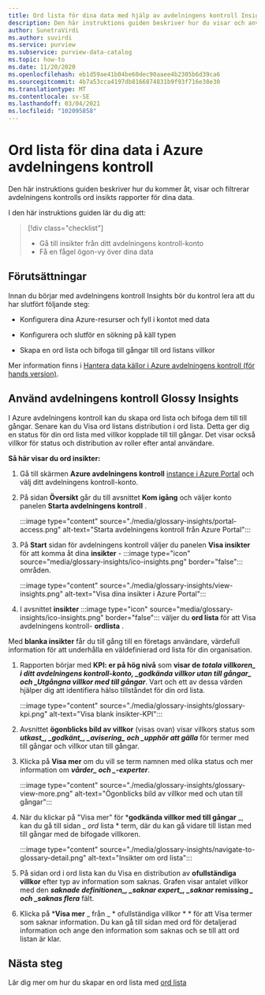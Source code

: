 ```yaml
---
title: Ord lista för dina data med hjälp av avdelningens kontroll Insights
description: Den här instruktions guiden beskriver hur du visar och använder avdelningens kontroll Insights-rapporter om dina data.
author: SunetraVirdi
ms.author: suvirdi
ms.service: purview
ms.subservice: purview-data-catalog
ms.topic: how-to
ms.date: 11/20/2020
ms.openlocfilehash: eb1d59ae41b04be60dec90aaee4b2305b6d39ca6
ms.sourcegitcommit: 4b7a53cca4197db8166874831b9f93f716e38e30
ms.translationtype: MT
ms.contentlocale: sv-SE
ms.lasthandoff: 03/04/2021
ms.locfileid: "102095858"
---
```

# <a name="glossary-insights-on-your-data-in-azure-purview"></a>Ord lista för dina data i Azure avdelningens kontroll

Den här instruktions guiden beskriver hur du kommer åt, visar och filtrerar avdelningens kontrolls ord insikts rapporter för dina data.

I den här instruktions guiden lär du dig att:

> [!div class="checklist"]
> - Gå till insikter från ditt avdelningens kontroll-konto
> - Få en fågel ögon-vy över dina data

## <a name="prerequisites"></a>Förutsättningar

Innan du börjar med avdelningens kontroll Insights bör du kontrol lera att du har slutfört följande steg:

- Konfigurera dina Azure-resurser och fyll i kontot med data

- Konfigurera och slutför en sökning på käll typen

- Skapa en ord lista och bifoga till gångar till ord listans villkor

Mer information finns i [Hantera data källor i Azure avdelningens kontroll (för hands version)](manage-data-sources.md).

## <a name="use-purview-glossary-insights"></a>Använd avdelningens kontroll Glossy Insights

I Azure avdelningens kontroll kan du skapa ord lista och bifoga dem till till gångar. Senare kan du Visa ord listans distribution i ord lista. Detta ger dig en status för din ord lista med villkor kopplade till till gångar. Det visar också villkor för status och distribution av roller efter antal användare.

**Så här visar du ord insikter:**

1. Gå till skärmen **Azure avdelningens kontroll** [instance i Azure Portal](https://aka.ms/purviewportal) och välj ditt avdelningens kontroll-konto.

1. På sidan **Översikt** går du till avsnittet **Kom igång** och väljer konto panelen **Starta avdelningens kontroll** .

   :::image type="content" source="./media/glossary-insights/portal-access.png" alt-text="Starta avdelningens kontroll från Azure Portal":::

1. På **Start** sidan för avdelningens kontroll väljer du panelen **Visa insikter** för att komma åt dina **insikter** - :::image type="icon" source="media/glossary-insights/ico-insights.png" border="false"::: områden.

   :::image type="content" source="./media/glossary-insights/view-insights.png" alt-text="Visa dina insikter i Azure Portal":::

1. I avsnittet **insikter** :::image type="icon" source="media/glossary-insights/ico-insights.png" border="false"::: väljer du **ord lista** för att Visa avdelningens kontroll- **ordlista** .

Med **blanka insikter** får du till gång till en företags användare, värdefull information för att underhålla en väldefinierad ord lista för din organisation.

1. Rapporten börjar med **KPI: er på hög nivå** som **visar de _totala villkoren_*_ i ditt avdelningens kontroll-konto, _*_godkända villkor utan till gångar_*_ och _*_Utgångna villkor med till gångar_**. Vart och ett av dessa värden hjälper dig att identifiera hälso tillståndet för din ord lista.

   :::image type="content" source="./media/glossary-insights/glossary-kpi.png" alt-text="Visa blank insikter-KPI"::: 


2. Avsnittet **ögonblicks bild av villkor** (visas ovan) visar villkors status som **_utkast_*_, _*_godkänt_*_, _*_avisering_*_ och _*_upphör att gälla_** för termer med till gångar och villkor utan till gångar.

3. Klicka på **Visa mer** om du vill se term namnen med olika status och mer information om **_vårder_*_ och _*-_experter_**. 

   :::image type="content" source="./media/glossary-insights/glossary-view-more.png" alt-text="Ögonblicks bild av villkor med och utan till gångar":::  

4. När du klickar på "Visa mer" för ***godkända villkor med till gångar** _, kan du gå till sidan _ *ord* lista * term, där du kan gå vidare till listan med till gångar med de bifogade villkoren. 

   :::image type="content" source="./media/glossary-insights/navigate-to-glossary-detail.png" alt-text="Insikter om ord lista"::: 

4. På sidan ord i ord lista kan du Visa en distribution av **ofullständiga villkor** efter typ av information som saknas. Grafen visar antalet villkor med den **_saknade definitionen_*_, _*_saknar expert_*_, _*_saknar_ remissing *_ och _*_saknas flera_** fält.

1. Klicka på ***Visa mer** _ från _ * ofullständiga villkor * * för att Visa termer som saknar information. Du kan gå till sidan med ord för detaljerad information och ange den information som saknas och se till att ord listan är klar.

## <a name="next-steps"></a>Nästa steg

Lär dig mer om hur du skapar en ord lista med [ord lista](./how-to-create-import-export-glossary.md)